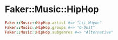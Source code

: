 # Faker::Music::HipHop

```ruby
Faker::Music::HipHop.artist #=> "Lil Wayne"
Faker::Music::HipHop.groups #=> "G-Unit"
Faker::Music::HipHop.subgenres #=> "Alternative"
